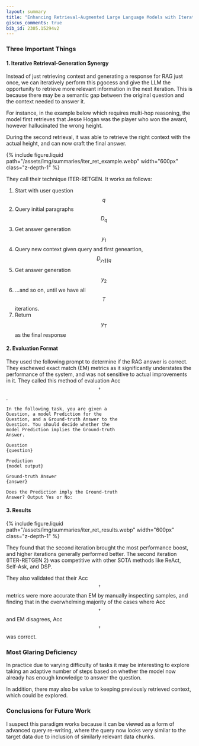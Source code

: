 ```yaml
---
layout: summary
title: "Enhancing Retrieval-Augmented Large Language Models with Iterative Retrieval-Generation Synergy"
giscus_comments: true
bib_id: 2305.15294v2
---
```


### Three Important Things

#### 1. Iterative Retrieval-Generation Synergy

Instead of just retrieving context and generating a response for RAG just once,
we can iteratively perform this pgocess and give the LLM the opportunity to
retrieve more relevant information in the next iteration. This is because there
may be a semantic gap between the original question and the context needed to
answer it.

For instance, in the example below which requires multi-hop reasoning, the model
first retrieves that Jesse Hogan was the player who won the award, however
hallucinated the wrong height.

During the second retrieval, it was able to retrieve the right context
with the actual height, and can now craft the final answer.

{% include figure.liquid
    path="/assets/img/summaries/iter_ret_example.webp"
    width="600px"
    class="z-depth-1"
%}

They call their technique ITER-RETGEN. It works as follows:

1. Start with user question $$q$$
2. Query initial paragraphs $$D_{q}$$
3. Get answer generation $$y_1$$
4. Query new context given query and first geneartion, $$D_{y_1 \|\| q}$$
5. Get answer generation $$y_2$$
6. ...and so on, until we have all $$T$$ iterations. 
7. Return $$y_T$$ as the final response

#### 2. Evaluation Format

They used the following prompt to determine if the RAG answer is correct.
They eschewed exact match (EM) metrics as it significantly understates the
performance of the system, and was not sensitive to actual improvements in it.
They called this method of evaluation Acc$$^\dagger$$.

```
In the following task, you are given a
Question, a model Prediction for the
Question, and a Ground-truth Answer to the
Question. You should decide whether the
model Prediction implies the Ground-truth
Answer.

Question
{question}

Prediction
{model output}

Ground-truth Answer
{answer}

Does the Prediction imply the Ground-truth
Answer? Output Yes or No:
```

#### 3. Results

{% include figure.liquid
    path="/assets/img/summaries/iter_ret_results.webp"
    width="600px"
    class="z-depth-1"
%}

They found that the second iteration brought the most performance boost, and
higher iterations generally performed better. The second iteration (ITER-RETGEN 2) was competitive with other SOTA methods like ReAct, Self-Ask, and DSP.

They also validated that their Acc$$^\dagger$$ metrics were more accurate than
EM by manually inspecting samples, and finding that in the overwhelming majority
of the cases where Acc$$^\dagger$$ and EM disagrees, Acc$$^\dagger$$ was
correct.

### Most Glaring Deficiency

In practice due to varying difficulty of tasks it may be interesting to explore
taking an adaptive number of steps based on whether the model now already has
enough knowledge to answer the question.

In addition, there may also be value to keeping previously retrieved context,
which could be explored.

### Conclusions for Future Work

I suspect this paradigm works because it can be viewed as a form of 
advanced query re-writing, where the query now looks very similar to the target
data due to inclusion of similarly relevant data chunks.
